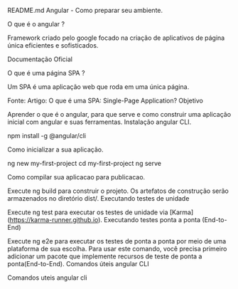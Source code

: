 README.md
Angular - Como preparar seu ambiente.

O que é o angular ?

Framework criado pelo google focado na criação de aplicativos de página única eficientes e sofisticados.

Documentação Oficial

O que é uma página SPA ?

Um SPA é uma aplicação web que roda em uma única página.

Fonte: Artigo: O que é uma SPA: Single-Page Application?
Objetivo

Aprender o que é o angular, para que serve e como construir uma aplicação inicial com angular e suas ferramentas.
Instalação angular CLI.

npm install -g @angular/cli

Como inicializar a sua aplicação.

ng new my-first-project
cd my-first-project
ng serve

Como compilar sua aplicacao para publicacao.

Execute ng build para construir o projeto. Os artefatos de construção serão armazenados no diretório dist/.
Executando testes de unidade

Execute ng test para executar os testes de unidade via [Karma] (https://karma-runner.github.io).
Executando testes ponta a ponta (End-to-End)

Execute ng e2e para executar os testes de ponta a ponta por meio de uma plataforma de sua escolha. Para usar este comando, você precisa primeiro adicionar um pacote que implemente recursos de teste de ponta a ponta(End-to-End).
Comandos úteis angular CLI

Comandos uteis angular cli

